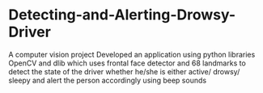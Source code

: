 # Detecting-and-Alerting-Drowsy-Driver
A computer vision project
Developed an application using python libraries OpenCV and dlib which uses frontal face detector and 68 landmarks to detect the state of the driver whether he/she is either active/ drowsy/ sleepy and alert the person accordingly using beep sounds
